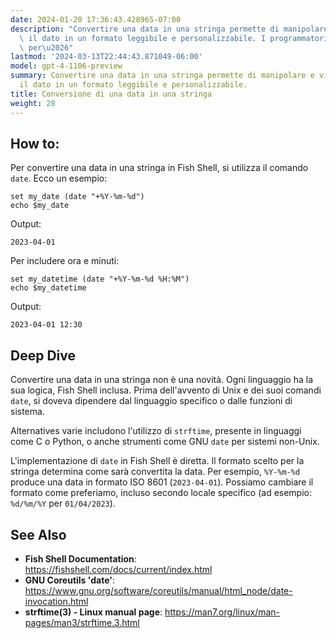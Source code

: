 ```yaml
---
date: 2024-01-20 17:36:43.428965-07:00
description: "Convertire una data in una stringa permette di manipolare e visualizzare\
  \ il dato in un formato leggibile e personalizzabile. I programmatori fanno ci\xF2\
  \ per\u2026"
lastmod: '2024-03-13T22:44:43.871049-06:00'
model: gpt-4-1106-preview
summary: Convertire una data in una stringa permette di manipolare e visualizzare
  il dato in un formato leggibile e personalizzabile.
title: Conversione di una data in una stringa
weight: 28
---
```


## How to:
Per convertire una data in una stringa in Fish Shell, si utilizza il comando `date`. Ecco un esempio:

```Fish Shell
set my_date (date "+%Y-%m-%d")
echo $my_date
```

Output:
```
2023-04-01
```

Per includere ora e minuti:
```Fish Shell
set my_datetime (date "+%Y-%m-%d %H:%M")
echo $my_datetime
```

Output:
```
2023-04-01 12:30
```

## Deep Dive
Convertire una data in una stringa non è una novità. Ogni linguaggio ha la sua logica, Fish Shell inclusa. Prima dell'avvento di Unix e dei suoi comandi `date`, si doveva dipendere dal linguaggio specifico o dalle funzioni di sistema.

Alternatives varie includono l'utilizzo di `strftime`, presente in linguaggi come C o Python, o anche strumenti come GNU `date` per sistemi non-Unix.

L'implementazione di `date` in Fish Shell è diretta. Il formato scelto per la stringa determina come sarà convertita la data. Per esempio, `%Y-%m-%d` produce una data in formato ISO 8601 (`2023-04-01`). Possiamo cambiare il formato come preferiamo, incluso secondo locale specifico (ad esempio: `%d/%m/%Y` per `01/04/2023`).

## See Also
- **Fish Shell Documentation**: https://fishshell.com/docs/current/index.html
- **GNU Coreutils 'date'**: https://www.gnu.org/software/coreutils/manual/html_node/date-invocation.html
- **strftime(3) - Linux manual page**: https://man7.org/linux/man-pages/man3/strftime.3.html
